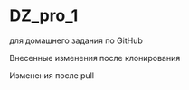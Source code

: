 # DZ_pro_1
для домашнего задания по GitHub

Внесенные изменения после клонирования

Изменения после pull